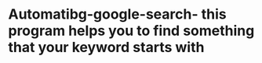 # Automatibg-google-search- this program helps you to find something that your keyword starts with 
